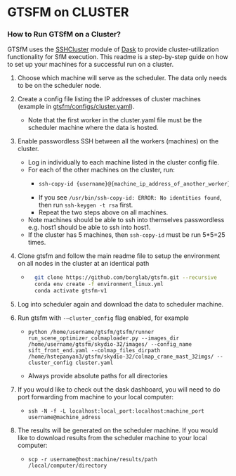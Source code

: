 # GTSFM on CLUSTER

### How to Run GTSfM on a Cluster?

GTSfM uses the [SSHCluster](https://docs.dask.org/en/stable/deploying-ssh.html#dask.distributed.SSHCluster) module of [Dask](https://distributed.dask.org/en/stable/) to provide cluster-utilization functionality for SfM execution. This readme is a step-by-step guide on how to set up your machines for a successful run on a cluster.

1. Choose which machine will serve as the scheduler. The data only needs to be on the scheduler node.
2. Create a config file listing the IP addresses of cluster machines (example in [gtsfm/configs/cluster.yaml](https://github.com/borglab/gtsfm/blob/master/gtsfm/configs/cluster.yaml)).
    - Note that the first worker in the cluster.yaml file must be the scheduler machine where the data is hosted.
3. Enable passwordless SSH between all the workers (machines) on the cluster.
    - Log in individually to each machine listed in the cluster config file.
    - For each of the other machines on the cluster, run:
        * ```bash 
          ssh-copy-id {username}@{machine_ip_address_of_another_worker}
          ```
        * If you see `/usr/bin/ssh-copy-id: ERROR: No identities found`, then run `ssh-keygen -t rsa` first.
        * Repeat the two steps above on all machines.
    - Note machines should be able to ssh into themselves passwordless e.g. host1 should be able to ssh into host1.
    - If the cluster has 5 machines, then `ssh-copy-id` must be run 5*5=25 times.
4. Clone gtsfm and follow the main readme file to setup the environment on all nodes in the cluster at an identical path
    - ```bash
        git clone https://github.com/borglab/gtsfm.git --recursive
        conda env create -f environment_linux.yml
        conda activate gtsfm-v1
      ```
5. Log into scheduler again and download the data to scheduler machine.
6. Run gtsfm with `-–cluster_config` flag enabled, for example
    - ```
      python /home/username/gtsfm/gtsfm/runner run_scene_optimizer_colmaploader.py --images_dir /home/username/gtsfm/skydio-32/images/ --config_name sift_front_end.yaml --colmap_files_dirpath /home/hstepanyan3/gtsfm/skydio-32/colmap_crane_mast_32imgs/ --cluster_config cluster.yaml
      ```
    - Always provide absolute paths for all directories
7. If you would like to check out the dask dashboard, you will need to do port forwarding from machine to your local computer:
    - ```
      ssh -N -f -L localhost:local_port:localhost:machine_port username@machine_adress
      ```

8. The results will be generated on the scheduler machine. If you would like to download results from the scheduler machine to your local computer:
    - ```
      scp -r username@host:machine/results/path /local/computer/directory
      ```
